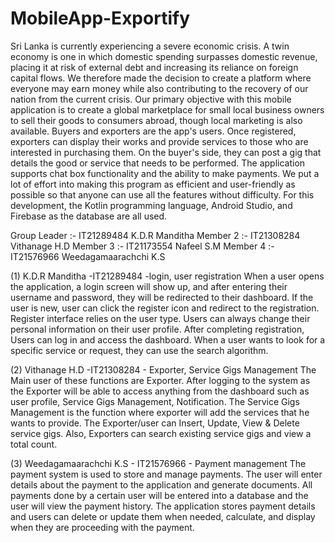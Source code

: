 # MobileApp-Exportify

Sri Lanka is currently experiencing a severe economic crisis. A twin economy is one in which domestic 
spending surpasses domestic revenue, placing it at risk of external debt and increasing its reliance on 
foreign capital flows. We therefore made the decision to create a platform where everyone may earn 
money while also contributing to the recovery of our nation from the current crisis.
Our primary objective with this mobile application is to create a global marketplace for small local 
business owners to sell their goods to consumers abroad, though local marketing is also available. Buyers 
and exporters are the app's users. Once registered, exporters can display their works and provide services 
to those who are interested in purchasing them. On the buyer's side, they can post a gig that details the 
good or service that needs to be performed. The application supports chat box functionality and the ability 
to make payments.
We put a lot of effort into making this program as efficient and user-friendly as possible so that anyone 
can use all the features without difficulty. For this development, the Kotlin programming language, 
Android Studio, and Firebase as the database are all used.

Group Leader :- IT21289484 K.D.R Manditha
Member 2     :- IT21308284 Vithanage H.D
Member 3     :- IT21173554 Nafeel S.M
Member 4     :- IT21576966 Weedagamaarachchi K.S

(1) K.D.R Manditha -IT21289484 -login, user registration
When a user opens the application, a login screen will show up, and after entering their username 
and password, they will be redirected to their dashboard. If the user is new, user can click the 
register icon and redirect to the registration. Register interface relies on the user type. Users can 
always change their personal information on their user profile. After completing registration, 
Users can log in and access the dashboard. When a user wants to look for a specific service or 
request, they can use the search algorithm.


(2) Vithanage H.D -IT21308284 - Exporter, Service Gigs Management
The Main user of these functions are Exporter. After logging to the system as the Exporter will be 
able to access anything from the dashboard such as user profile, Service Gigs Management, 
Notification. The Service Gigs Management is the function where exporter will add the services 
that he wants to provide. The Exporter/user can Insert, Update, View & Delete service gigs. Also, 
Exporters can search existing service gigs and view a total count.

(3) Weedagamaarachchi K.S - IT21576966 - Payment management
The payment system is used to store and manage payments. The user will enter details about the payment to the application and generate documents. All 
payments done by a certain user will be entered into a database and the user will view the payment history. The application stores payment details and 
users can delete or update them when needed, calculate, and display when they are proceeding with the payment.


